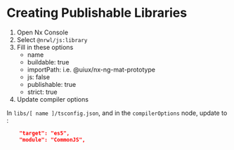 # Creating Publishable Libraries

1. Open Nx Console
2. Select `@nrwl/js:library`
3. Fill in these options
    - name
    - buildable: true
    - importPath: i.e. @uiux/nx-ng-mat-prototype
    - js: false
    - publishable: true
    - strict: true
4. Update compiler options

In `libs/[ name ]/tsconfig.json`, and in the `compilerOptions` node, update to :

```json
    "target": "es5",
    "module": "CommonJS",
```
